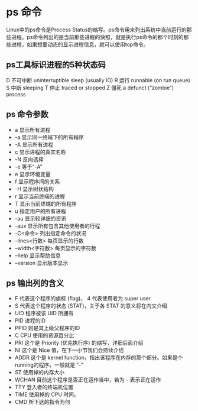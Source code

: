 ps 命令
=====

Linux中的ps命令是Process Status的缩写。ps命令用来列出系统中当前运行的那些进程。ps命令列出的是当前那些进程的快照，就是执行ps命令的那个时刻的那些进程，如果想要动态的显示进程信息，就可以使用top命令。

## ps工具标识进程的5种状态码

D 不可中断 uninterruptible sleep (usually IO)
R 运行 runnable (on run queue)
S 中断 sleeping
T 停止 traced or stopped
Z 僵死 a defunct (”zombie”) process

## ps 命令参数
- a 显示所有进程
- -a 显示同一终端下的所有程序
- -A 显示所有进程
- c 显示进程的真实名称
- -N 反向选择
- -e 等于“-A”
- e 显示环境变量
- f 显示程序间的关系
- -H 显示树状结构
- r 显示当前终端的进程
- T 显示当前终端的所有程序
- u 指定用户的所有进程
- -au 显示较详细的资讯
- -aux 显示所有包含其他使用者的行程
- -C<命令> 列出指定命令的状况
- –lines<行数> 每页显示的行数
- –width<字符数> 每页显示的字符数
- –help 显示帮助信息
- –version 显示版本显示

## ps 输出列的含义
- F 代表这个程序的旗标 (flag)， 4 代表使用者为 super user
- S 代表这个程序的状态 (STAT)，关于各 STAT 的意义将在内文介绍
- UID 程序被该 UID 所拥有
- PID 进程的ID
- PPID 则是其上级父程序的ID
- C CPU 使用的资源百分比
- PRI 这个是 Priority (优先执行序) 的缩写，详细后面介绍
- NI 这个是 Nice 值，在下一小节我们会持续介绍
- ADDR 这个是 kernel function，指出该程序在内存的那个部分。如果是个 running的程序，一般就是 “-“
- SZ 使用掉的内存大小
- WCHAN 目前这个程序是否正在运作当中，若为 - 表示正在运作
- TTY 登入者的终端机位置
- TIME 使用掉的 CPU 时间。
- CMD 所下达的指令为何
